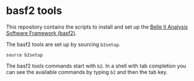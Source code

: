 basf2 tools
===========

This repository contains the scripts to install and set up the [Belle II Analysis Software Framework (basf2)](https://github.com/belle2/basf2).

The basf2 tools are set up by sourcing `b2setup`.

    source b2setup

The basf2 tools commands start with `b2`.
In a shell with tab completion you can see the available commands by typing `b2` and then the tab key.
